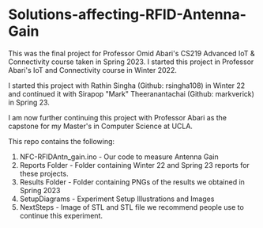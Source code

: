 # Solutions-affecting-RFID-Antenna-Gain
This was the final project for Professor Omid Abari's CS219 Advanced IoT &amp; Connectivity course taken in Spring 2023. I started this project in Professor Abari's IoT and Connectivity course in Winter 2022.

I started this project with Rathin Singha (Github: rsingha108) in Winter 22 and continued it with Sirapop "Mark" Theeranantachai (Github: markverick) in Spring 23.

I am now further continuing this project with Professor Abari as the capstone for my Master's in Computer Science at UCLA.

This repo contains the following:
1. NFC-RFIDAntn_gain.ino - Our code to measure Antenna Gain
2. Reports Folder - Folder containing Winter 22 and Spring 23 reports for these projects.
3. Results Folder - Folder containing PNGs of the results we obtained in Spring 2023
4. SetupDiagrams - Experiment Setup Illustrations and Images
5. NextSteps - Image of STL and STL file we recommend people use to continue this experiment.

